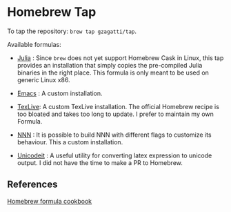 # Homebrew Tap

To tap the repository: `brew tap gzagatti/tap`.

Available formulas:

- [Julia](./Formula/julia.rb) : Since `brew` does not yet support Homebrew Cask
  in Linux, this tap provides an installation that simply copies the
  pre-compiled Julia binaries in the right place. This formula is only meant to
  be used on generic Linux x86.

- [Emacs](./Formula/emacs.rb) : A custom installation.

- [TexLive](./Formula/texlive.rb): A custom TexLive installation. The official
  Homebrew recipe is too bloated and takes too long to update. I prefer to
  maintain my own Formula.

- [NNN](./Formula/nnn.rb) : It is possible to build NNN with different flags to
  customize its behaviour. This a custom installation.

- [Unicodeit](./Formula/unicodeit.rb) : A useful utility for converting latex
  expression to unicode output. I did not have the time to make a PR to
  Homebrew.

## References

[Homebrew formula cookbook](https://docs.brew.sh/Formula-Cookbook)

